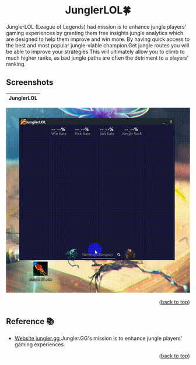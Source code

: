 <div id="top"></div>
<h1 align="center"> JunglerLOL🍀 </h1>


JunglerLOL (League of Legends) had mission is to enhance jungle players' gaming experiences by granting them free insights jungle analytics which are designed to help them improve and win more. 
By having quick access to the best and most popular jungle-viable champion.Get jungle routes you will be able to improve your strategies.This will ultimately allow you to climb to much higher ranks, as bad jungle paths are often the detriment to a players' ranking.<br />

## Screenshots
JunglerLOL          |
:---------------------:|
![Main App - screenshot](screenshots/Lol.gif) 

<p align="right">(<a href="#top">back to top</a>)</p>

## Reference 📚
-  [Website jungler.gg ](https://jungler.gg) Jungler.GG's mission is to enhance jungle players' gaming experiences. 

<p align="right">(<a href="#top">back to top</a>)</p>
